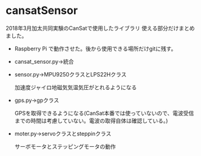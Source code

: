 # cansatSensor
2018年3月加太共同実験のCanSatで使用したライブラリ
使える部分だけまとめました。

* Raspberry Pi で動作させた。後から使用できる場所だけgitに残す。

* cansat_sensor.py→統合

* sensor.py→MPU9250クラスとLPS22Hクラス

    加速度ジャイロ地磁気気温気圧がとれるようになる
    
* gps.py→gpクラス

    GPSを取得できるようになる(CanSat本番では使っていないので、電波受信までの時間は考慮していない。電波の取得自体は確認している。)

* moter.py→servoクラスとsteppinクラス

    サーボモータとステッピングモータの動作

